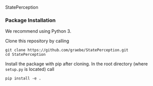 StatePerception

### Package Installation

We recommend using Python 3.

Clone this repository by calling

```
git clone https://github.com/graebe/StatePerception.git
cd StatePerception
```

Install the package with pip after cloning. In the 
root directory (where `setup.py` is located) call

```
pip install -e .
```
